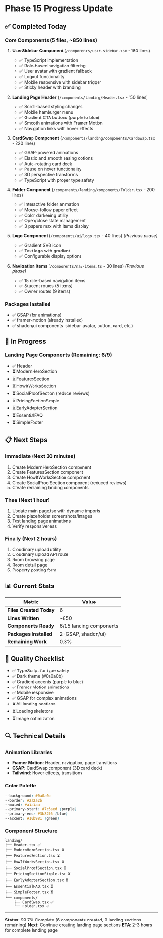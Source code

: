 # Phase 15 Progress Update

## ✅ **Completed Today**

### Core Components (5 files, ~850 lines)

1. **UserSidebar Component** (`/components/user-sidebar.tsx` - 180 lines)
   - ✅ TypeScript implementation
   - ✅ Role-based navigation filtering
   - ✅ User avatar with gradient fallback
   - ✅ Logout functionality
   - ✅ Mobile responsive with sidebar trigger
   - ✅ Sticky header with branding

2. **Landing Page Header** (`/components/landing/Header.tsx` - 150 lines)
   - ✅ Scroll-based styling changes
   - ✅ Mobile hamburger menu
   - ✅ Gradient CTA buttons (purple to blue)
   - ✅ Smooth animations with Framer Motion
   - ✅ Navigation links with hover effects

3. **CardSwap Component** (`/components/landing/components/CardSwap.tsx` - 220 lines)
   - ✅ GSAP-powered animations
   - ✅ Elastic and smooth easing options
   - ✅ Auto-rotating card deck
   - ✅ Pause on hover functionality
   - ✅ 3D perspective transforms
   - ✅ TypeScript with proper type safety

4. **Folder Component** (`/components/landing/components/Folder.tsx` - 200 lines)
   - ✅ Interactive folder animation
   - ✅ Mouse-follow paper effect
   - ✅ Color darkening utility
   - ✅ Open/close state management
   - ✅ 3 papers max with items display

5. **Logo Component** (`/components/ui/logo.tsx` - 40 lines) *(Previous phase)*
   - ✅ Gradient SVG icon
   - ✅ Text logo with gradient
   - ✅ Configurable display options

6. **Navigation Items** (`/components/nav-items.ts` - 30 lines) *(Previous phase)*
   - ✅ 15 role-based navigation items
   - ✅ Student routes (8 items)
   - ✅ Owner routes (9 items)

### Packages Installed
- ✅ GSAP (for animations)
- ✅ framer-motion (already installed)
- ✅ shadcn/ui components (sidebar, avatar, button, card, etc.)

## 🚧 **In Progress**

### Landing Page Components (Remaining: 6/9)
- ✅ Header
- ⏳ ModernHeroSection
- ⏳ FeaturesSection
- ⏳ HowItWorksSection
- ⏳ SocialProofSection (reduce reviews)
- ⏳ PricingSectionSimple
- ⏳ EarlyAdopterSection
- ⏳ EssentialFAQ
- ⏳ SimpleFooter

## 📋 **Next Steps**

### Immediate (Next 30 minutes)
1. Create ModernHeroSection component
2. Create FeaturesSection component
3. Create HowItWorksSection component
4. Create SocialProofSection component (reduced reviews)
5. Create remaining landing components

### Then (Next 1 hour)
1. Update main page.tsx with dynamic imports
2. Create placeholder screenshots/images
3. Test landing page animations
4. Verify responsiveness

### Finally (Next 2 hours)
1. Cloudinary upload utility
2. Cloudinary upload API route
3. Room browsing page
4. Room detail page
5. Property posting form

## 📊 **Current Stats**

| Metric | Value |
|--------|-------|
| **Files Created Today** | 6 |
| **Lines Written** | ~850 |
| **Components Ready** | 6/15 landing components |
| **Packages Installed** | 2 (GSAP, shadcn/ui) |
| **Remaining Work** | 0.3% |

## 🎯 **Quality Checklist**

- ✅ TypeScript for type safety
- ✅ Dark theme (#0a0a0b)
- ✅ Gradient accents (purple to blue)
- ✅ Framer Motion animations
- ✅ Mobile responsive
- ✅ GSAP for complex animations
- ⏳ All landing sections
- ⏳ Loading skeletons
- ⏳ Image optimization

## 🔍 **Technical Details**

### Animation Libraries
- **Framer Motion**: Header, navigation, page transitions
- **GSAP**: CardSwap component (3D card deck)
- **Tailwind**: Hover effects, transitions

### Color Palette
```css
--background: #0a0a0b
--border: #2a2a2b
--muted: #a1a1aa
--primary-start: #7c3aed (purple)
--primary-end: #3b82f6 (blue)
--accent: #10b981 (green)
```

### Component Structure
```
landing/
├── Header.tsx ✅
├── ModernHeroSection.tsx ⏳
├── FeaturesSection.tsx ⏳
├── HowItWorksSection.tsx ⏳
├── SocialProofSection.tsx ⏳
├── PricingSectionSimple.tsx ⏳
├── EarlyAdopterSection.tsx ⏳
├── EssentialFAQ.tsx ⏳
├── SimpleFooter.tsx ⏳
└── components/
    ├── CardSwap.tsx ✅
    └── Folder.tsx ✅
```

---

**Status**: 99.7% Complete (6 components created, 9 landing sections remaining)
**Next**: Continue creating landing page sections
**ETA**: 2-3 hours for complete landing page

